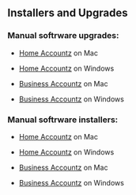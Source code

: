## Installers and Upgrades

### Manual softrware upgrades:
* [Home Accountz](update-haz-mac) on Mac 
* [Home Accountz](update-haz-win) on Windows
    
   
* [Business Accountz](update-baz-mac) on Mac 
* [Business Accountz](update-baz-win) on Windows


### Manual softrware installers:
* [Home Accountz](install-haz-mac) on Mac 
* [Home Accountz](install-haz-win) on Windows
    
   
* [Business Accountz](install-baz-mac) on Mac 
* [Business Accountz](install-baz-win) on Windows


